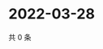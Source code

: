 # 2022-03-28

共 0 条

<!-- BEGIN WEIBO -->
<!-- 最后更新时间 Mon Mar 28 2022 02:16:55 GMT+0800 (China Standard Time) -->

<!-- END WEIBO -->
